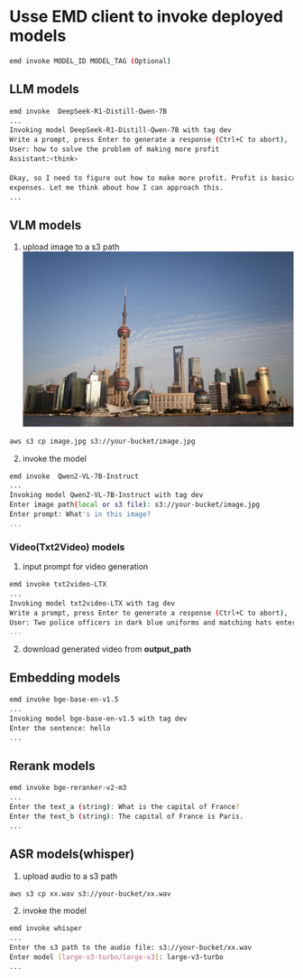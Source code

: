 
# Usse EMD client to invoke deployed models

```bash
emd invoke MODEL_ID MODEL_TAG (Optional)
```

## LLM models
```bash
emd invoke  DeepSeek-R1-Distill-Qwen-7B
...
Invoking model DeepSeek-R1-Distill-Qwen-7B with tag dev
Write a prompt, press Enter to generate a response (Ctrl+C to abort),
User: how to solve the problem of making more profit
Assistant:<think>

Okay, so I need to figure out how to make more profit. Profit is basically the money left after subtracting costs from revenue, right? So, increasing profit means either making more money from sales or reducing the
expenses. Let me think about how I can approach this.
...
```

## VLM models
1. upload image to a s3 path
![alt text](sample.png)
```bash
aws s3 cp image.jpg s3://your-bucket/image.jpg
```

2. invoke the model
```bash
emd invoke  Qwen2-VL-7B-Instruct
...
Invoking model Qwen2-VL-7B-Instruct with tag dev
Enter image path(local or s3 file): s3://your-bucket/image.jpg
Enter prompt: What's in this image?
...
```

### Video(Txt2Video) models
1. input prompt for video generation
```bash
emd invoke txt2video-LTX
...
Invoking model txt2video-LTX with tag dev
Write a prompt, press Enter to generate a response (Ctrl+C to abort),
User: Two police officers in dark blue uniforms and matching hats enter a dimly lit room through a doorway on the left side of the frame. The first officer, with short brown hair and a mustache, steps inside first, followed by his partner, who has a shaved head and a goatee. Both officers have serious expressions and maintain a steady pace as they move deeper into the room. The camera remains stationary, capturing them from a slightly low angle as they enter. The room has exposed brick walls and a corrugated metal ceiling, with a barred window visible in the background. The lighting is low-key, casting shadows on the officers' faces and emphasizing the grim atmosphere. The scene appears to be from a film or television show.
...
```
2. download generated video from **output_path**

##  Embedding models
```bash
emd invoke bge-base-en-v1.5
...
Invoking model bge-base-en-v1.5 with tag dev
Enter the sentence: hello
...
```

##  Rerank models
```bash
emd invoke bge-reranker-v2-m3
...
Enter the text_a (string): What is the capital of France?
Enter the text_b (string): The capital of France is Paris.
...
```

##  ASR models(whisper)
1. upload audio to a s3 path
```bash
aws s3 cp xx.wav s3://your-bucket/xx.wav
```

2. invoke the model
```bash
emd invoke whisper
...
Enter the s3 path to the audio file: s3://your-bucket/xx.wav
Enter model [large-v3-turbo/large-v3]: large-v3-turbo
...
```
